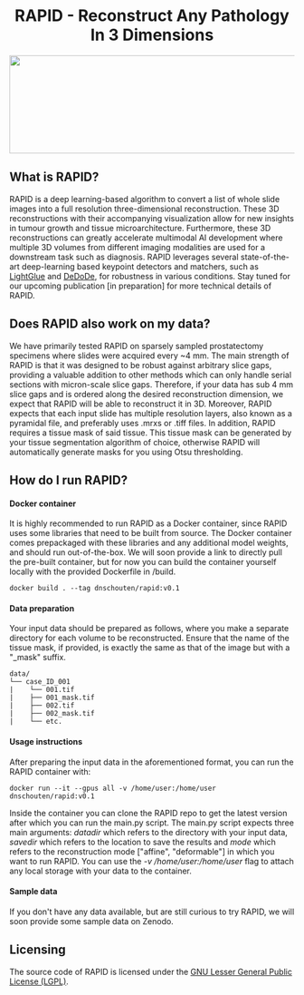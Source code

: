 <h1 align="center">RAPID - Reconstruct Any Pathology In 3 Dimensions</h2>
<p align="center">
</p>

<p align="center">
  <img width="900" height="173" src="./img/flowchart.png">
</p>
    
## What is RAPID?
RAPID is a deep learning-based algorithm to convert a list of whole slide images into a full resolution three-dimensional reconstruction. These 3D reconstructions with their accompanying visualization allow for new insights in tumour growth and tissue microarchitecture. Furthermore, these 3D reconstructions can greatly accelerate multimodal AI development where multiple 3D volumes from different imaging modalities are used for a downstream task such as diagnosis. RAPID leverages several state-of-the-art deep-learning based keypoint detectors and matchers, such as [LightGlue](https://github.com/cvg/LightGlue) and [DeDoDe](https://github.com/Parskatt/DeDoDe), for robustness in various conditions. Stay tuned for our upcoming publication [in preparation] for more technical details of RAPID.

## Does RAPID also work on my data?
We have primarily tested RAPID on sparsely sampled prostatectomy specimens where slides were acquired every ~4 mm. The main strength of RAPID is that it was designed to be robust against arbitrary slice gaps, providing a valuable addition to other methods which can only handle serial sections with micron-scale slice gaps. Therefore, if your data has sub 4 mm slice gaps and is ordered along the desired reconstruction dimension, we expect that RAPID will be able to reconstruct it in 3D. Moreover, RAPID expects that each input slide has multiple resolution layers, also known as a pyramidal file, and preferably uses .mrxs or .tiff files. In addition, RAPID requires a tissue mask of said tissue. This tissue mask can be generated by your tissue segmentation algorithm of choice, otherwise RAPID will automatically generate masks for you using Otsu thresholding.

## How do I run RAPID?
#### Docker container 
It is highly recommended to run RAPID as a Docker container, since RAPID uses some libraries that need to be built from source. The Docker container comes prepackaged with these libraries and any additional model weights, and should run out-of-the-box. We will soon provide a link to directly pull the pre-built container, but for now you can build the container yourself locally with the provided Dockerfile in /build.

	docker build . --tag dnschouten/rapid:v0.1

#### Data preparation
Your input data should be prepared as follows, where you make a separate directory for each volume to be reconstructed. Ensure that the name of the tissue mask, if provided, is exactly the same as that of the image but with a "_mask" suffix. 
	
	data/ 
	└── case_ID_001
	|    └── 001.tif
	|    ├── 001_mask.tif
	|    ├── 002.tif
	|    ├── 002_mask.tif
	|    └── etc.


#### Usage instructions
            
After preparing the input data in the aforementioned format, you can run the RAPID container with:

    docker run --it --gpus all -v /home/user:/home/user dnschouten/rapid:v0.1

Inside the container you can clone the RAPID repo to get the latest version after which you can run the main.py script. The main.py script expects three main arguments: *datadir* which refers to the directory with your input data, *savedir* which refers to the location to save the results and *mode* which refers to the reconstruction mode ["affine", "deformable"] in which you want to run RAPID. You can use the *-v /home/user:/home/user* flag to attach any local storage with your data to the container.  

#### Sample data 
If you don't have any data available, but are still curious to try RAPID, we will soon provide some sample data on Zenodo.

## Licensing
The source code of RAPID is licensed under the [GNU Lesser General Public License (LGPL)](https://www.gnu.org/licenses/lgpl-3.0.nl.html). 